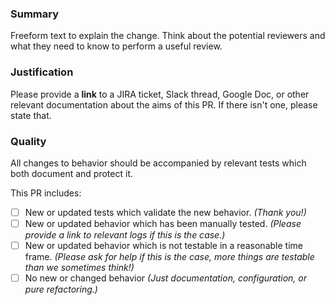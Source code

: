 ### Summary

Freeform text to explain the change. Think about the potential reviewers
and what they need to know to perform a useful review.

### Justification

Please provide a **link** to a JIRA ticket, Slack thread, Google Doc,
or other relevant documentation about the aims of this PR.
If there isn't one, please state that.

### Quality

All changes to behavior should be accompanied by relevant tests which
both document and protect it.

This PR includes:

  - [ ] New or updated tests which validate the new behavior. _(Thank you!)_
  - [ ] New or updated behavior which has been manually tested. _(Please provide a link to relevant logs if this is the case.)_
  - [ ] New or updated behavior which is not testable in a reasonable time frame. _(Please ask for help if this is the case, more things are testable than we sometimes think!)_
  - [ ] No new or changed behavior _(Just documentation, configuration, or pure refactoring.)_
